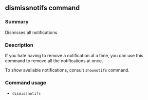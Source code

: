 ## dismissnotifs command

### Summary

Dismisses all notifications

### Description

If you hate having to remove a notification at a time, you can use this command to remove all the notifications at once.

To show available notifications, consult `shownotifs` command.

### Command usage

* `dismissnotifs`
